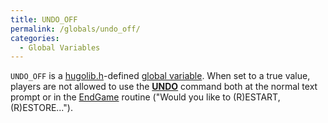 ```yaml
---
title: UNDO_OFF
permalink: /globals/undo_off/
categories: 
  - Global Variables
---
```


`UNDO_OFF` is a [hugolib.h](hugolib.h)-defined 
[global variable](globals). When set to a true value, players are not
allowed to use the **[UNDO](Undo)** command both at the
normal text prompt or in the [EndGame](EndGame) routine
("Would you like to (R)ESTART, (R)ESTORE...").
